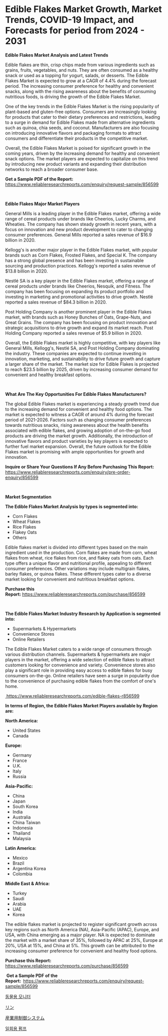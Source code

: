 <p><h1>Edible Flakes Market Growth, Market Trends, COVID-19 Impact, and Forecasts for period from 2024 - 2031</h1></p><p><strong>Edible Flakes Market Analysis and Latest Trends</strong></p>
<p><p>Edible flakes are thin, crisp chips made from various ingredients such as grains, fruits, vegetables, and nuts. They are often consumed as a healthy snack or used as a topping for yogurt, salads, or desserts. The Edible Flakes Market is expected to grow at a CAGR of 4.4% during the forecast period. The increasing consumer preference for healthy and convenient snacks, along with the rising awareness about the benefits of consuming nutritious foods, is driving the growth of the Edible Flakes Market.</p><p>One of the key trends in the Edible Flakes Market is the rising popularity of plant-based and gluten-free options. Consumers are increasingly looking for products that cater to their dietary preferences and restrictions, leading to a surge in demand for Edible Flakes made from alternative ingredients such as quinoa, chia seeds, and coconut. Manufacturers are also focusing on introducing innovative flavors and packaging formats to attract consumers and differentiate their products in the competitive market.</p><p>Overall, the Edible Flakes Market is poised for significant growth in the coming years, driven by the increasing demand for healthy and convenient snack options. The market players are expected to capitalize on this trend by introducing new product variants and expanding their distribution networks to reach a broader consumer base.</p></p>
<p><strong>Get a Sample PDF of the Report:&nbsp;</strong> <a href="https://www.reliableresearchreports.com/enquiry/request-sample/856599">https://www.reliableresearchreports.com/enquiry/request-sample/856599</a></p>
<p>&nbsp;</p>
<p><strong>Edible Flakes Major Market Players</strong></p>
<p><p>General Mills is a leading player in the Edible Flakes market, offering a wide range of cereal products under brands like Cheerios, Lucky Charms, and Wheaties. The company has shown steady growth in recent years, with a focus on innovation and new product development to cater to changing consumer preferences. General Mills reported a sales revenue of $16.9 billion in 2020.</p><p>Kellogg's is another major player in the Edible Flakes market, with popular brands such as Corn Flakes, Frosted Flakes, and Special K. The company has a strong global presence and has been investing in sustainable sourcing and production practices. Kellogg's reported a sales revenue of $13.8 billion in 2020.</p><p>Nestlé SA is a key player in the Edible Flakes market, offering a range of cereal products under brands like Cheerios, Nesquik, and Fitness. The company has been focusing on expanding its product portfolio and investing in marketing and promotional activities to drive growth. Nestlé reported a sales revenue of $84.3 billion in 2020.</p><p>Post Holding Company is another prominent player in the Edible Flakes market, with brands such as Honey Bunches of Oats, Grape-Nuts, and Great Grains. The company has been focusing on product innovation and strategic acquisitions to drive growth and expand its market reach. Post Holding Company reported a sales revenue of $5.9 billion in 2020.</p><p>Overall, the Edible Flakes market is highly competitive, with key players like General Mills, Kellogg's, Nestlé SA, and Post Holding Company dominating the industry. These companies are expected to continue investing in innovation, marketing, and sustainability to drive future growth and capture a larger share of the market. The market size for Edible Flakes is projected to reach $23.5 billion by 2025, driven by increasing consumer demand for convenient and healthy breakfast options.</p></p>
<p>&nbsp;</p>
<p><strong>What Are The Key Opportunities For Edible Flakes Manufacturers?</strong></p>
<p><p>The global Edible Flakes market is experiencing a steady growth trend due to the increasing demand for convenient and healthy food options. The market is expected to witness a CAGR of around 4% during the forecast period of 2021-2026. Factors such as changing consumer preferences towards nutritious snacks, rising awareness about the health benefits associated with edible flakes, and growing adoption of on-the-go food products are driving the market growth. Additionally, the introduction of innovative flavors and product varieties by key players is expected to further fuel market expansion. Overall, the future outlook for the Edible Flakes market is promising with ample opportunities for growth and innovation.</p></p>
<p><strong>Inquire or Share Your Questions If Any Before Purchasing This Report:</strong> <a href="https://www.reliableresearchreports.com/enquiry/pre-order-enquiry/856599">https://www.reliableresearchreports.com/enquiry/pre-order-enquiry/856599</a></p>
<p>&nbsp;</p>
<p><strong>Market Segmentation</strong></p>
<p><strong>The Edible Flakes Market Analysis by types is segmented into:</strong></p>
<p><ul><li>Corn Flakes</li><li>Wheat Flakes</li><li>Rice Flakes</li><li>Flakey Oats</li><li>Others</li></ul></p>
<p><p>Edible flakes market is divided into different types based on the main ingredient used in the production. Corn flakes are made from corn, wheat flakes from wheat, rice flakes from rice, and flakey oats from oats. Each type offers a unique flavor and nutritional profile, appealing to different consumer preferences. Other variations may include multigrain flakes, barley flakes, or quinoa flakes. These different types cater to a diverse market looking for convenient and nutritious breakfast options.</p></p>
<p><strong>Purchase this Report:&nbsp;</strong><a href="https://www.reliableresearchreports.com/purchase/856599">https://www.reliableresearchreports.com/purchase/856599</a></p>
<p>&nbsp;</p>
<p><strong>The Edible Flakes Market Industry Research by Application is segmented into:</strong></p>
<p><ul><li>Supermarkets & Hypermarkets</li><li>Convenience Stores</li><li>Online Retailers</li></ul></p>
<p><p>The Edible Flakes Market caters to a wide range of consumers through various distribution channels. Supermarkets & hypermarkets are major players in the market, offering a wide selection of edible flakes to attract customers looking for convenience and variety. Convenience stores also play a significant role in providing easy access to edible flakes for busy consumers on-the-go. Online retailers have seen a surge in popularity due to the convenience of purchasing edible flakes from the comfort of one's home.</p></p>
<p><a href="https://www.reliableresearchreports.com/edible-flakes-r856599">&nbsp;https://www.reliableresearchreports.com/edible-flakes-r856599</a></p>
<p><strong>In terms of Region, the Edible Flakes Market Players available by Region are:</strong></p>
<p>
    <p> <strong> North America: </strong>
        <ul>
            <li>United States</li>
            <li>Canada</li>
        </ul>
        </p> 
    <p> <strong> Europe: </strong>
        <ul>
            <li>Germany</li>
            <li>France</li>
            <li>U.K.</li>
            <li>Italy</li>
            <li>Russia</li>
        </ul>
        </p> 
    <p> <strong> Asia-Pacific: </strong>
        <ul>
            <li>China</li>
            <li>Japan</li>
            <li>South Korea</li>
            <li>India</li>
            <li>Australia</li>
            <li>China Taiwan</li>
            <li>Indonesia</li>
            <li>Thailand</li>
            <li>Malaysia</li>
        </ul>
        </p> 
    <p> <strong> Latin America: </strong>
        <ul>
            <li>Mexico</li>
            <li>Brazil</li>
            <li>Argentina Korea</li>
            <li>Colombia</li>
        </ul>
        </p> 
    <p> <strong> Middle East & Africa: </strong>
        <ul>
            <li>Turkey</li>
            <li>Saudi</li>
            <li>Arabia</li>
            <li>UAE</li>
            <li>Korea</li>
        </ul>
    </p>
    </p>
<p><p>The edible flakes market is projected to register significant growth across key regions such as North America (NA), Asia-Pacific (APAC), Europe, and USA, with China emerging as a major player. NA is expected to dominate the market with a market share of 35%, followed by APAC at 25%, Europe at 20%, USA at 15%, and China at 5%. This growth can be attributed to the increasing consumer preference for convenient and healthy food options.</p></p>
<p><strong>Purchase this Report: </strong><a href="https://www.reliableresearchreports.com/purchase/856599">https://www.reliableresearchreports.com/purchase/856599</a></p>
<p>&nbsp;<strong>Get a Sample PDF of the Report:&nbsp;&nbsp;</strong><a href="https://www.reliableresearchreports.com/enquiry/request-sample/856599">https://www.reliableresearchreports.com/enquiry/request-sample/856599</a></p>
<p><strong></strong></p>
<p><p><a href="https://medium.com/@jonatanjast1928/%EC%88%98%EC%9D%98%ED%95%99-%EB%AA%A8%EB%8B%88%ED%84%B0-%EC%8B%9C%EC%9E%A5-%EB%B6%84%EC%84%9D-%EA%B7%B8%EC%9D%98-cagr-%EC%8B%9C%EC%9E%A5-%EC%84%B8%EB%B6%84%ED%99%94-%EB%B0%8F-%EC%84%B8%EA%B3%84-%EC%82%B0%EC%97%85-%EA%B0%9C%EC%9A%94-f01f8d3dd16d">동물용 모니터</a></p><p><a href="https://medium.com/@hugofirst21/%E3%83%AA%E3%83%B3%E5%B8%82%E5%A0%B4-%E7%A8%AE%E9%A1%9E-%E5%BF%9C%E7%94%A8-%E5%9C%B0%E7%90%86%E5%88%A5%E3%81%AE%E5%8C%85%E6%8B%AC%E7%9A%84%E8%A9%95%E4%BE%A1-c80b5301a002">リン</a></p><p><a href="https://medium.com/@kelscdowell78456/%E7%94%A3%E6%A5%AD%E5%88%B6%E5%BE%A1%E3%82%B7%E3%82%B9%E3%83%86%E3%83%A0%E5%B8%82%E5%A0%B4-%E7%A8%AE%E9%A1%9E-%E5%BF%9C%E7%94%A8-%E5%9C%B0%E7%90%86%E3%81%AB%E3%82%88%E3%82%8B%E5%8C%85%E6%8B%AC%E7%9A%84%E3%81%AA%E8%A9%95%E4%BE%A1-6e82b020bea2">産業用制御システム</a></p><p><a href="https://medium.com/@fly879567/%EC%8B%B1%EA%B8%80-%EC%82%AC%EC%9A%A9-%ED%8E%8C%ED%94%84-%EC%8B%9C%EC%9E%A5-%EA%B7%9C%EB%AA%A8-cagr-%EB%8F%99%ED%96%A5-2024-2030-f0f6b9e5402f">일회용 펌프</a></p></p>